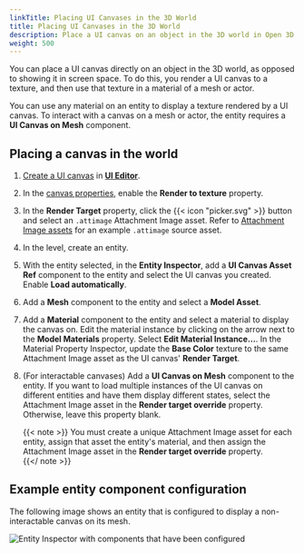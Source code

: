 ```yaml
---
linkTitle: Placing UI Canvases in the 3D World
title: Placing UI Canvases in the 3D World
description: Place a UI canvas on an object in the 3D world in Open 3D Engine (O3DE).
weight: 500
---
```


You can place a UI canvas directly on an object in the 3D world, as opposed to showing it in screen space. To do this, you render a UI canvas to a texture, and then use that texture in a material of a mesh or actor.

You can use any material on an entity to display a texture rendered by a UI canvas. To interact with a canvas on a mesh or actor, the entity requires a **UI Canvas on Mesh** component.

## Placing a canvas in the world

1. [Create a UI canvas](/docs/user-guide/interactivity/user-interface/canvases) in [**UI Editor**](/docs/user-guide/interactivity/user-interface/editor/). 

1. In the [canvas properties](/docs/user-guide/interactivity/user-interface/canvases/canvas-properties), enable the **Render to texture** property.  

1. In the **Render Target** property, click the {{< icon "picker.svg" >}} button and select an `.attimage` Attachment Image asset.  Refer to [Attachment Image assets](/docs/user-guide/interactivity/user-interface/canvases/canvas-properties/#attachment-image-assets) for an example `.attimage` source asset.

1. In the level, create an entity.

1. With the entity selected, in the **Entity Inspector**, add a **UI Canvas Asset Ref** component to the entity and select the UI canvas you created. Enable **Load automatically**.

1. Add a **Mesh** component to the entity and select a **Model Asset**.

1. Add a **Material** component to the entity and select a material to display the canvas on. Edit the material instance by clicking on the arrow next to the **Model Materials** property. Select **Edit Material Instance...**. In the Material Property Inspector, update the **Base Color** texture to the same Attachment Image asset as the UI canvas' **Render Target**.

1. (For interactable canvases) Add a **UI Canvas on Mesh** component to the entity. If you want to load multiple instances of the UI canvas on different entities and have them display different states, select the Attachment Image asset in the **Render target override** property. Otherwise, leave this property blank.

    {{< note >}}
You must create a unique Attachment Image asset for each entity, assign that asset the entity's material, and then assign the Attachment Image asset in the **Render target override** property.  
{{</ note >}}

## Example entity component configuration

The following image shows an entity that is configured to display a non-interactable canvas on its mesh.

![Entity Inspector with components that have been configured](/images/user-guide/interactivity/user-interface/canvases/ui-editor-placing-canvases-3d.png)
